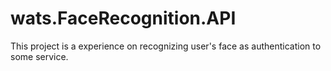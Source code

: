 # wats.FaceRecognition.API
This project is a experience on recognizing user's face as authentication to some service.
